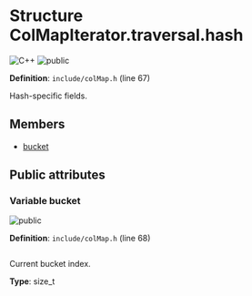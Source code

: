 <a id="struct_col_map_iterator_8traversal_8hash"></a>
# Structure ColMapIterator.traversal.hash

![][C++]
![][public]

**Definition**: `include/colMap.h` (line 67)

Hash-specific fields.



## Members

* [bucket](struct_col_map_iterator_8traversal_8hash.md#struct_col_map_iterator_8traversal_8hash_1ac2bfd01762cfbe4e34cc97b9769b4238)

## Public attributes

<a id="struct_col_map_iterator_8traversal_8hash_1ac2bfd01762cfbe4e34cc97b9769b4238"></a>
### Variable bucket

![][public]

**Definition**: `include/colMap.h` (line 68)

```cpp

```

Current bucket index.





**Type**: size_t

[public]: https://img.shields.io/badge/-public-brightgreen (public)
[C++]: https://img.shields.io/badge/language-C%2B%2B-blue (C++)
[private]: https://img.shields.io/badge/-private-red (private)